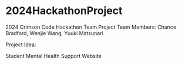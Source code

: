 # 2024HackathonProject
2024 Crimson Code Hackathon Team Project
Team Members: Chance Bradford, Wenjie Wang, Yuuki Matsunari 


Project Idea:

Student Mental Health Support Website